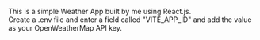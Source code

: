 This is a simple Weather App built by me using React.js.  
Create a .env file and enter a field called "VITE_APP_ID" and add the value as your OpenWeatherMap API key.

